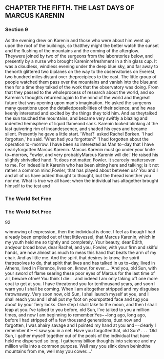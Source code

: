 ## CHAPTER THE FIFTH. THE LAST DAYS OF MARCUS KARENIN

### Section 9

As the evening drew on Karenin and those who were about him went up upon the roof of the buildings, so thatthey might the better watch the sunset and the flushing of the mountains and the coming of the afterglow. Theywere joined by two of the surgeons from the laboratories below, and presently by a nurse who brought Kareninrefreshment in a thin glass cup. It was a cloudless, windless evening under the deep blue sky, and far away to thenorth glittered two biplanes on the way to the observatories on Everest, two hundred miles distant over theprecipices to the east. The little group of people watched them pass over the mountains and vanish into the blue,and then for a time they talked of the work that the observatory was doing. From that they passed to the wholeprocess of research about the world, and so Karenin's thoughts returned again to the mind of the world and thegreat future that was opening upon man's imagination. He asked the surgeons many questions upon the detailedpossibilities of their science, and he was keenly interested and excited by the things they told him. And as theytalked the sun touched the mountains, and became very swiftly a blazing and indented hemisphere of liquid flameand sank.
Karenin looked blinking at the last quivering rim of incandescence, and shaded his eyes and became silent.
Presently he gave a little start.
'What?' asked Rachel Borken.
'I had forgotten,' he said.
'What had you forgotten?'
'I had forgotten about the operation to−morrow. I have been so interested as Man to−day that I have nearlyforgotten Marcus Karenin. Marcus Karenin must go under your knife to−morrow, Fowler, and very probablyMarcus Karenin will die.' He raised his slightly shrivelled hand. 'It does not matter, Fowler. It scarcely matterseven to me. For indeed is it Karenin who has been sitting here and talking; is it not rather a common mind,Fowler, that has played about between us? You and I and all of us have added thought to thought, but the thread isneither you nor me. What is true we all have; when the individual has altogether brought himself to the test and
### The World Set Free

### The World Set Free
92


winnowing of expression, then the individual is done. I feel as though I had already been emptied out of that littlevessel, that Marcus Karenin, which in my youth held me so tightly and completely. Your beauty, dear Edith, andyour broad brow, dear Rachel, and you, Fowler, with your firm and skilful hands, are now almost as much to meas this hand that beats the arm of my chair. And as little me. And the spirit that desires to know, the spirit thatresolves to do, that spirit that lives and has talked in us to−day, lived in Athens, lived in Florence, lives on, Iknow, for ever....
'And you, old Sun, with your sword of flame searing these poor eyes of Marcus for the last time of all, beware ofme! You think I die−−and indeed I am only taking off one more coat to get at you. I have threatened you for tenthousand years, and soon I warn you I shall be coming. When I am altogether stripped and my disguises thrownaway. Very soon now, old Sun, I shall launch myself at you, and I shall reach you and I shall put my foot on yourspotted face and tug you about by your fiery locks. One step I shall take to the moon, and then I shall leap at you.I've talked to you before, old Sun, I've talked to you a million times, and now I am beginning to remember.Yes−−long ago, long ago, before I had stripped off a few thousand generations, dust now and forgotten, I was ahairy savage and I pointed my hand at you and−−clearly I remember it!−−I saw you in a net. Have you forgottenthat, old Sun? . . .
'Old Sun, I gather myself together out of the pools of the individual that have held me dispersed so long. I gathermy billion thoughts into science and my million wills into a common purpose. Well may you slink down behindthe mountains from me, well may you cower....'